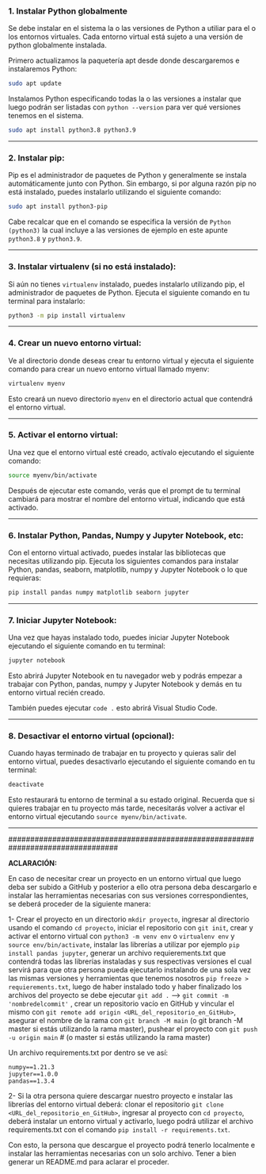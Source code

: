 ### **1. Instalar Python globalmente**
Se debe instalar en el sistema la o las versiones de Python a utiliar para el o los entornos virtuales. Cada entorno virtual está sujeto a una versión de python globalmente instalada.

Primero actualizamos la paquetería apt desde donde descargaremos e instalaremos Python:

```bash
sudo apt update
```

Instalamos Python especificando todas la o las versiones a instalar que luego podrán ser listadas con `python --version` para ver qué versiones tenemos en el sistema.

```bash
sudo apt install python3.8 python3.9
```
---
### **2. Instalar pip**:
Pip es el administrador de paquetes de Python y generalmente se instala automáticamente junto con Python. Sin embargo, si por alguna razón pip no está instalado, puedes instalarlo utilizando el siguiente comando:

```bash
sudo apt install python3-pip
```

Cabe recalcar que en el comando se especifica la versión de `Python (python3)` la cual incluye a las versiones de ejemplo en este apunte `python3.8` y `python3.9`.

---
### **3. Instalar virtualenv (si no está instalado):**
Si aún no tienes `virtualenv` instalado, puedes instalarlo utilizando pip, el administrador de paquetes de Python. Ejecuta el siguiente comando en tu terminal para instalarlo:

```bash
python3 -m pip install virtualenv
```

---
### **4. Crear un nuevo entorno virtual:**
Ve al directorio donde deseas crear tu entorno virtual y ejecuta el siguiente comando para crear un nuevo entorno virtual llamado myenv:

```bash
virtualenv myenv
```

Esto creará un nuevo directorio `myenv` en el directorio actual que contendrá el entorno virtual.

---
### **5. Activar el entorno virtual:**
Una vez que el entorno virtual esté creado, actívalo ejecutando el siguiente comando:

```bash
source myenv/bin/activate
```

Después de ejecutar este comando, verás que el prompt de tu terminal cambiará para mostrar el nombre del entorno virtual, indicando que está activado.

---
### **6. Instalar Python, Pandas, Numpy y Jupyter Notebook, etc:**
Con el entorno virtual activado, puedes instalar las bibliotecas que necesitas utilizando pip. Ejecuta los siguientes comandos para instalar Python, pandas, seaborn, matplotlib, numpy y Jupyter Notebook o lo que requieras:

```bash
pip install pandas numpy matplotlib seaborn jupyter
```

---
### **7. Iniciar Jupyter Notebook:**
Una vez que hayas instalado todo, puedes iniciar Jupyter Notebook ejecutando el siguiente comando en tu terminal:

```bash
jupyter notebook
```

Esto abrirá Jupyter Notebook en tu navegador web y podrás empezar a trabajar con Python, pandas, numpy y Jupyter Notebook y demás en tu entorno virtual recién creado.

También puedes ejecutar `code .` esto abrirá Visual Studio Code.

---
### **8. Desactivar el entorno virtual (opcional):**
Cuando hayas terminado de trabajar en tu proyecto y quieras salir del entorno virtual, puedes desactivarlo ejecutando el siguiente comando en tu terminal:

```bash
deactivate
```

Esto restaurará tu entorno de terminal a su estado original. Recuerda que si quieres trabajar en tu proyecto más tarde, necesitarás volver a activar el entorno virtual ejecutando `source myenv/bin/activate`.

---

#################################################################################

__ACLARACIÓN:__

En caso de necesitar crear un proyecto en un entorno virtual que luego deba ser subido a GitHub y posterior a ello otra persona deba descargarlo e instalar las herramientas necesarias con sus versiones correspondientes, se deberá proceder de la siguiente manera:

1- Crear el proyecto en un directorio `mkdir proyecto`, ingresar al directorio usando el comando `cd proyecto`, iniciar el repositorio con `git init`, crear y activar el entorno virtual con `python3 -m venv env` o `virtualenv env` y `source env/bin/activate`, instalar las librerías a utilizar por ejemplo `pip install pandas jupyter`, generar un archivo requierements.txt que contendrá todas las librerías instaladas y sus respectivas versiones el cual servirá para que otra persona pueda ejecutarlo instalando de una sola vez las mismas versiones y herramientas que tenemos nosotros `pip freeze > requierements.txt`, luego de haber instalado todo y haber finalizado los archivos del proyecto se debe ejecutar `git add .` --> `git commit -m 'nombredelcommit'` , crear un repositorio vacío en GitHub y vincular el mismo con `git remote add origin <URL_del_repositorio_en_GitHub>`, asegurar el nombre de la rama con `git branch -M main` (o git branch -M master si estás utilizando la rama master), pushear el proyecto con `git push -u origin main`  # (o master si estás utilizando la rama master) 

Un archivo requirements.txt por dentro se ve así:
```
numpy==1.21.3
jupyter==1.0.0
pandas==1.3.4
```


2- Si la otra persona quiere descargar nuestro proyecto e instalar las librerías del entorno virtual deberá: clonar el repositorio `git clone <URL_del_repositorio_en_GitHub>`, ingresar al proyecto con `cd proyecto`, deberá instalar un entorno virtual y activarlo, luego podrá utilizar el archivo requirements.txt con el comando `pip install -r requirements.txt`. 

Con esto, la persona que descargue el proyecto podrá tenerlo localmente e instalar las herramientas necesarias con un solo archivo. Tener a bien generar un README.md para aclarar el proceder.


